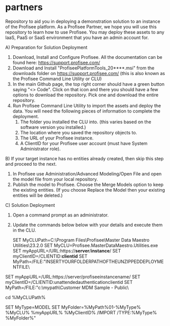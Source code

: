 # partners
Repository to aid you in deploying a demonstration solution to an instance of the Profisee platform.  As a Profisee Partner, we hope you will use this repository to learn how to use Profisee.  You may deploy these assets to any IaaS, PaaS or SaaS environment that you have an admin account for.

A) Preparation for Solution Deployment
   1) Download, Install and Configure Profisee. All the documentation can be found here: https://support.profisee.com/
   2) Download and Install "ProfiseePlatformTools_20****.msi" from the downloads folder on https://support.profisee.com/  (this  is also known as the Profisee Command Line Utility or CLU)
   3) In the main Github page, the top right corner should have a green button saying "<> Code". Click on that icon and there you should have a few options to download the repository. Pick one and download the entire repository.
   4) Run Profisee Command Line Utility to import the assets and deploy the data. You will need the following pieces of information to complete the deployment.
      1. The folder you installed the CLU into. (this varies based on the software version you installed.)
      2. The location where you saved the repository objects to.
      3. The URL of your Profisee instance.
      4. A ClientID for your Profisee user account (must have System Administrator role).
  
B) If your target instance has no entities already created, then skip this step and proceed to the next. 
   1. In Profisee use Administration/Advanced Modeling/Open File and open the model file from your local repository.
   2. Publish the model to Profisee.  Choose the Merge Models option to keep the existing entities.  (If you choose Replace the Model then your existing entities will be deleted.)
       
C) Solution Deployment
   1. Open a command prompt as an administrator.
   2. Update the commands below below with your details and execute them in the CLU.

      SET MyCLUPath=C:\Program Files\Profisee\Master Data Maestro Utilities\23.2.0
      SET MyCLU=Profisee.MasterDataMaestro.Utilities.exe
      SET myAppURL=/URL:https://**server**/**instance**/
      SET myClientID=/CLIENTID:**clientid**
      SET MyPath=/FILE:"INSERTYOURFOLDERPATHOFTHEUNZIPPEDDEPLOYMENTFILE\

SET myAppURL=/URL:https://server/profiseeinstancename/
SET myClientID=/CLIENTID:unattendedauthenticationclientid
SET MyPath=/FILE:"c:\mypath\Customer MDM Sample - Public\

cd %MyCLUPath%

SET MyType=MODEL
SET MyFolder=%MyPath%01-%MyType%
%MyCLU% %myAppURL% %MyClientID% /IMPORT /TYPE:%MyType% %MyFolder%"


   
